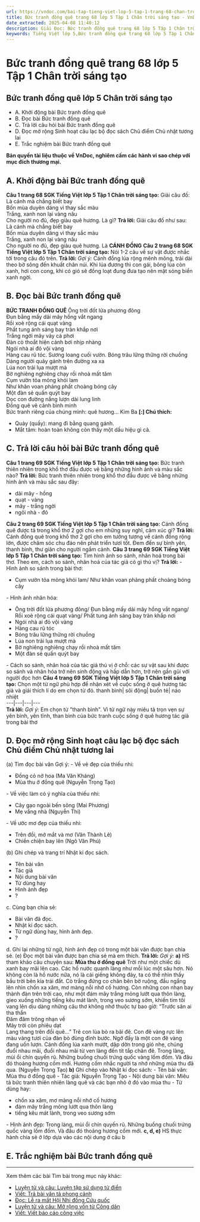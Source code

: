 ```yaml
---
url: https://vndoc.com/bai-tap-tieng-viet-lop-5-tap-1-trang-68-chan-troi-sang-tao-319466
title: Bức tranh đồng quê trang 68 lớp 5 Tập 1 Chân trời sáng tạo - VnDoc.com
date_extracted: 2025-04-08 11:40:12
description: Giải Đọc: Bức tranh đồng quê trang 68 lớp 5 Tập 1 Chân trời sáng tạo gồm các phần hướng dẫn giải chi tiết, đầy đủ nhất chỉ có trên VnDoc. Mời các bạn tham khảo.
keywords: Tiếng Việt lớp 5,Bức tranh đồng quê trang 68 lớp 5 Tập 1 Chân trời sáng tạo,Bài tập Tiếng Việt lớp 5 Tập 1 trang 68 Chân trời sáng tạo,Bức tranh đồng quê lớp 5 Chân trời sáng tạo,Tiếng Việt lớp 5 trang 68 Tập 1 Chân trời sáng tạo,Trả lời câu hỏi Bức tranh đồng quê,Đọc Bức tranh đồng quê lớp 5,Bức tranh đồng quê lớp 5 trang 68,Tiếng Việt lớp 5 Chân trời sáng tạo,Tiếng Việt lớp 5 Tập 1,sgk Tiếng Việt lớp 5
---
```


# Bức tranh đồng quê trang 68 lớp 5 Tập 1 Chân trời sáng tạo
## **Bức tranh đồng quê lớp 5 Chân trời sáng tạo**
  * A. Khởi động bài Bức tranh đồng quê
  * B. Đọc bài Bức tranh đồng quê
  * C. Trả lời câu hỏi bài Bức tranh đồng quê
  * D. Đọc mở rộng Sinh hoạt câu lạc bộ đọc sách Chủ điểm Chủ nhật tương lai
  * E. Trắc nghiệm bài Bức tranh đồng quê

**Bản quyền tài liệu thuộc về VnDoc, nghiêm cấm các hành vi sao chép với mục đích thương mại.**
## **A. Khởi động bài Bức tranh đồng quê**
**Câu 1 trang 68 SGK Tiếng Việt lớp 5 Tập 1 Chân trời sáng tạo:** Giải câu đố:
Là cánh mà chẳng biết bay  
Bốn mùa duyên dáng vì thay sắc màu  
Trắng, xanh non lại vàng nâu  
Cho người no đủ, đẹp giàu quê hương.
Là gì?
**Trả lời:**
Giải câu đố như sau:
Là cánh mà chẳng biết bay  
Bốn mùa duyên dáng vì thay sắc màu  
Trắng, xanh non lại vàng nâu  
Cho người no đủ, đẹp giàu quê hương.
Là **CÁNH ĐỒNG**
**Câu 2 trang 68 SGK Tiếng Việt lớp 5 Tập 1 Chân trời sáng tạo:** Nói 1-2 câu về sự vật được nhắc tới trong câu đó trên.
**Trả lời:**
_Gợi ý:_
Cánh đồng lúa rộng mênh mông, trải dài theo bờ sông đến khuất chân núi. Khi lúa đương thì con gái, bông lúa còn xanh, hơi con cong, khi có gió sẽ đồng loạt đung đưa tạo nên mặt sóng biển xanh ngời.
## **B. Đọc bài Bức tranh đồng quê**
**BỨC TRANH ĐỒNG QUÊ**
Ông trời đốt lửa phương đông  
Đun bằng mấy dải mây hồng vắt ngang  
Rồi xoè rộng cái quạt vàng  
Phất tung ánh sáng bay tràn khắp nơi  
Trắng ngời mây vảy cá phơi  
Đàn cò thoắt hiện cánh bơi nhịp nhàng  
Ngói nhà ai đỏ vội vàng  
Hàng cau rũ tóc. Sương loang cuối vườn.
Bóng trâu lững thững rời chuồng  
Dáng người quảy gánh trên đường xa xa  
Lúa non trải lụa mượt mà  
Bờ nghiêng nghiêng chạy rồi nhoà mất tăm  
Cụm vườn tỏa mỏng khói lam  
Như khăn voan phảng phất choàng bóng cây  
Một đàn sẻ quấn quýt bay  
Dọc con đường nắng lượn dài lung linh  
Đồng quê vẽ cảnh bình minh  
Bức tranh riêng của chúng mình: quê hương...
Kim Ba
**\[:\] Chú thích:**
  * Quảy \(quầy\): mang đi bằng quang gánh.
  * Mắt tâm: hoàn toàn không còn thấy một dấu hiệu gì cả.

## **C. Trả lời câu hỏi bài Bức tranh đồng quê**
**Câu 1 trang 69 SGK Tiếng Việt lớp 5 Tập 1 Chân trời sáng tạo:** Bức tranh thiên nhiên trong khổ thơ đầu được vẽ bằng những hình ảnh và màu sắc nào?
**Trả lời:**
Bức tranh thiên nhiên trong khổ thơ đầu được vẽ bằng những hình ảnh và màu sắc sau đây:
  * dải mây - hồng
  * quạt - vàng
  * mây - trắng ngời
  * ngôi nhà - đỏ

**Câu 2 trang 69 SGK Tiếng Việt lớp 5 Tập 1 Chân trời sáng tạo:** Cánh đồng quê được tả trong khổ thơ 2 gợi cho em những suy nghĩ, cảm xúc gì?
**Trả lời:**
Cánh đồng quê trong khổ thơ 2 gợi cho em tưởng tượng về cánh đồng rộng lớn, được chăm sóc chu đáo nên phát triển tươi tốt. Đem đến sự bình yên, thanh bình, thư giãn cho người ngắm cảnh.
**Câu 3 trang 69 SGK Tiếng Việt lớp 5 Tập 1 Chân trời sáng tạo:** Tìm hình ảnh so sánh, nhân hoá trong bài thơ. Theo em, cách so sánh, nhân hoá của tác giả có gì thú vị?
**Trả lời:**
\- Hình ảnh so sánh trong bài thơ:
  * Cụm vườn tỏa mỏng khói lam/ Như khăn voan phảng phất choàng bóng cây

\- Hình ảnh nhân hóa:
  * Ông trời đốt lửa phương đông/ Đun bằng mấy dải mây hồng vắt ngang/ Rồi xoè rộng cái quạt vàng/ Phất tung ánh sáng bay tràn khắp nơi
  * Ngói nhà ai đỏ vội vàng
  * Hàng cau rũ tóc
  * Bóng trâu lững thững rời chuồng
  * Lúa non trải lụa mượt mà
  * Bờ nghiêng nghiêng chạy rồi nhoà mất tăm
  * Một đàn sẻ quấn quýt bay

\- Cách so sánh, nhân hoá của tác giả thú vị ở chỗ: các sự vật sau khi được so sánh và nhân hóa trở nên sinh động và hấp dẫn hơn, trở nên gần gũi với người đọc hơn
**Câu 4 trang 69 SGK Tiếng Việt lớp 5 Tập 1 Chân trời sáng tạo:** Chọn một từ ngữ phù hợp để nhận xét về cuộc sống ở quê hương tác giả và giải thích lí do em chọn từ đó.
thanh bình| sôi động| buồn tẻ| náo nhiệt  
---|---|---|---  
**Trả lời:**
_Gợi ý:_
Em chọn từ "thanh bình". Vì từ ngữ này miêu tả trọn vẹn sự yên bình, yên tĩnh, than bình của bức tranh cuộc sống ở quê hương tác giả trong bài thơ
## **D. Đọc mở rộng Sinh hoạt câu lạc bộ đọc sách Chủ điểm Chủ nhật tương lai**
\(a\) Tìm đọc bài văn
Gợi ý:
\- Về vẻ đẹp của thiếu nhi:
  * Đồng cỏ nở hoa \(Ma Văn Kháng\)
  * Mùa thu ở đồng quê \(Nguyễn Trọng Tạo\)

\- Về việc làm có ý nghĩa của thiếu nhi:
  * Cây gạo ngoài bến sông \(Mai Phương\)
  * Mẹ vắng nhà \(Nguyễn Thi\)

\- Về ước mơ đẹp của thiếu nhi:
  * Trên đồi, mở mắt và mơ \(Văn Thành Lê\)
  * Chiền chiện bay lên \(Ngô Văn Phú\)

\(b\) Ghi chép và trang trí Nhật kí đọc  sách.
  * Tên bài văn
  * Tác giả
  * Nội dung bài văn
  * Từ dùng hay
  * Hình ảnh đẹp
  * ?

c. Cùng bạn chia sẻ:
  * Bài văn đã đọc.
  * Nhật kí đọc sách.
  * Từ ngữ dùng hay, hình ảnh đẹp.
  * ?

d. Ghi lại những từ ngữ, hình ảnh đẹp có trong một bài văn được bạn chia sẻ.
\(e\) Đọc một bài văn được bạn chia sẻ mà em thích.
**Trả lời:**
_Gợi ý:_
**a\)** HS tham khảo câu chuyện sau:
**Mùa thu ở đồng quê**
Trời như một chiếc dù xanh bay mãi lên cao. Các hồ nước quanh làng như mỗi lúc một sâu hơn. Nó không còn là hồ nước nữa, nó là cái giếng không đáy, ta có thể nhìn thấy bầu trời bên kia trái đất.
Cò trắng đứng co chân bên bờ ruộng, đầu ngẩng lên nhìn chốn xa xăm, mơ màng nỗi nhớ cố hương. Còn những con nhạn bay thành đàn trên trời cao, như một đám mây trắng mỏng lướt qua thôn làng, gieo xuống những tiếng kêu mát lành, trong veo sương sớm, khiến tim tôi vang lên dịu dàng những câu thơ không nhớ thuộc tự bao giờ:
“Trước sân ai tha thẩn  
Đăm đăm trông nhạn về  
Mây trời còn phiêu dạt  
Lang thang trên đồi quê...”
Trẻ con lùa bò ra bãi đê. Con đê vàng rực lên màu vàng tươi của đàn bò đủng đỉnh bước. Ngỡ đấy là một con đê vàng đang uốn lượn. Cánh đồng lúa xanh mướt, dập dờn trong gió nhẹ, chúng đuổi nhau mãi, đuổi nhau mãi từ ven làng đến tít tắp chân đê.
Trong làng, mùi ổi chín quyến rũ. Những buồng chuối trứng quốc vàng lốm đốm. Và đâu đó thoảng hương cốm mới. Hương cốm nhắc người ta nhớ những mùa thu đã qua.
\(Nguyễn Trọng Tạo\)
**b\)** Ghi chép vào Nhật kí đọc sách:
\- Tên bài văn: Mùa thu ở đồng quê
\- Tác giả: Nguyễn Trọng Tạo
\- Nội dung bài văn: Miêu tả bức tranh thiên nhiên làng quê và các bạn nhỏ ở đó vào mùa thu
\- Từ dùng hay:
  * chốn xa xăm, mơ màng nỗi nhớ cố hương
  * đám mây trắng mỏng lướt qua thôn làng
  * tiếng kêu mát lành, trong veo sương sớm

\- Hình ảnh đẹp: Trong làng, mùi ổi chín quyến rũ. Những buồng chuối trứng quốc vàng lốm đốm. Và đâu đó thoảng hương cốm mới.
**c, d, e\)** HS thực hành chia sẻ ở lớp dựa vào các nội dung ở câu b
## **E. Trắc nghiệm bài Bức tranh đồng quê**
****
Xem thêm các bài Tìm bài trong mục này khác:
  * [Luyện từ và câu: Luyện tập sử dụng từ điển](</bai-tap-tieng-viet-lop-5-tap-1-trang-70-chan-troi-sang-tao-319467>)
  * [Viết: Trả bài văn tả phong cảnh](</bai-tap-tieng-viet-lop-5-tap-1-trang-71-chan-troi-sang-tao-319468>)
  * [Đọc: Lễ ra mắt Hội Nhi đồng Cứu quốc](</bai-tap-tieng-viet-lop-5-tap-1-trang-72-chan-troi-sang-tao-319475>)
  * [Luyện từ và câu: Mở rộng vốn từ Công dân](</luyen-tu-va-cau-lop-5-mo-rong-von-tu-cong-dan-140405>)
  * [Viết: Viết báo cáo công việc](</bai-tap-tieng-viet-lop-5-tap-1-trang-74-chan-troi-sang-tao-319476>)

